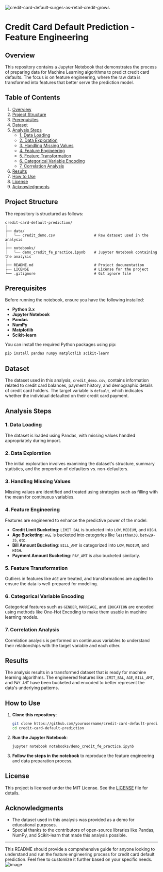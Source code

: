 ![credit-card-default-surges-as-retail-credit-grows](https://github.com/user-attachments/assets/4875dd4d-9c86-4c87-bad4-e0858c2ef8f9)
# Credit Card Default Prediction - Feature Engineering

## Overview

This repository contains a Jupyter Notebook that demonstrates the process of preparing data for Machine Learning algorithms to predict credit card defaults. The focus is on feature engineering, where the raw data is transformed into features that better serve the prediction model.

## Table of Contents

1. [Overview](#overview)
2. [Project Structure](#project-structure)
3. [Prerequisites](#prerequisites)
4. [Dataset](#dataset)
5. [Analysis Steps](#analysis-steps)
   - [1. Data Loading](#1-data-loading)
   - [2. Data Exploration](#2-data-exploration)
   - [3. Handling Missing Values](#3-handling-missing-values)
   - [4. Feature Engineering](#4-feature-engineering)
   - [5. Feature Transformation](#5-feature-transformation)
   - [6. Categorical Variable Encoding](#6-categorical-variable-encoding)
   - [7. Correlation Analysis](#7-correlation-analysis)
6. [Results](#results)
7. [How to Use](#how-to-use)
8. [License](#license)
9. [Acknowledgments](#acknowledgments)

## Project Structure

The repository is structured as follows:

```
credit-card-default-prediction/
│
├── data/
│   └── credit_demo.csv                  # Raw dataset used in the analysis
│
├── notebooks/
│   └── demo_credit_fe_practice.ipynb    # Jupyter Notebook containing the analysis
│
├── README.md                            # Project documentation
├── LICENSE                              # License for the project
└── .gitignore                           # Git ignore file
```

## Prerequisites

Before running the notebook, ensure you have the following installed:

- **Python 3.x**
- **Jupyter Notebook**
- **Pandas**
- **NumPy**
- **Matplotlib**
- **Scikit-learn**

You can install the required Python packages using pip:

```bash
pip install pandas numpy matplotlib scikit-learn
```

## Dataset

The dataset used in this analysis, `credit_demo.csv`, contains information related to credit card balances, payment history, and demographic details of credit card holders. The target variable is `default`, which indicates whether the individual defaulted on their credit card payment.

## Analysis Steps

### 1. Data Loading
The dataset is loaded using Pandas, with missing values handled appropriately during import.

### 2. Data Exploration
The initial exploration involves examining the dataset's structure, summary statistics, and the proportion of defaulters vs. non-defaulters.

### 3. Handling Missing Values
Missing values are identified and treated using strategies such as filling with the mean for continuous variables.

### 4. Feature Engineering
Features are engineered to enhance the predictive power of the model:
- **Credit Limit Bucketing**: `LIMIT_BAL` is bucketed into `LOW`, `MEDIUM`, and `HIGH`.
- **Age Bucketing**: `AGE` is bucketed into categories like `lessthan30`, `betw29-35`, etc.
- **Bill Amount Bucketing**: `BILL_AMT` is categorized into `LOW`, `MEDIUM`, and `HIGH`.
- **Payment Amount Bucketing**: `PAY_AMT` is also bucketed similarly.

### 5. Feature Transformation
Outliers in features like `AGE` are treated, and transformations are applied to ensure the data is well-prepared for modeling.

### 6. Categorical Variable Encoding
Categorical features such as `GENDER`, `MARRIAGE`, and `EDUCATION` are encoded using methods like One-Hot Encoding to make them usable in machine learning models.

### 7. Correlation Analysis
Correlation analysis is performed on continuous variables to understand their relationships with the target variable and each other.

## Results

The analysis results in a transformed dataset that is ready for machine learning algorithms. The engineered features like `LIMIT_BAL`, `AGE`, `BILL_AMT`, and `PAY_AMT` have been bucketed and encoded to better represent the data's underlying patterns.

## How to Use

1. **Clone this repository**:
    ```bash
    git clone https://github.com/yourusername/credit-card-default-prediction.git
    cd credit-card-default-prediction
    ```

2. **Run the Jupyter Notebook**:
    ```bash
    jupyter notebook notebooks/demo_credit_fe_practice.ipynb
    ```

3. **Follow the steps in the notebook** to reproduce the feature engineering and data preparation process.

## License

This project is licensed under the MIT License. See the [LICENSE](LICENSE) file for details.

## Acknowledgments

- The dataset used in this analysis was provided as a demo for educational purposes.
- Special thanks to the contributors of open-source libraries like Pandas, NumPy, and Scikit-learn that made this analysis possible.

---

This README should provide a comprehensive guide for anyone looking to understand and run the feature engineering process for credit card default prediction. Feel free to customize it further based on your specific needs.
![image](https://github.com/user-attachments/assets/25da22a3-f487-46e6-9bcd-ca59ddab6957)
